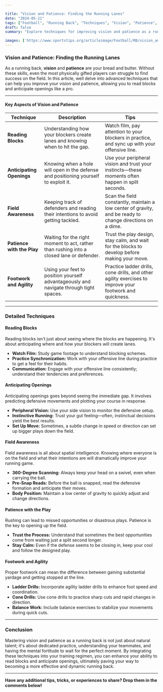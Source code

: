 ```yaml
---

title: "Vision and Patience: Finding the Running Lanes"
date: "2024-05-21"
tags: ["Football", "Running Back", "Techniques", "Vision", "Patience", "Coaching", "Player Development"]
draft: false
summary: "Explore techniques for improving vision and patience as a running back, including reading blocks and anticipating openings."

images: ['https://www.sportstips.org/articleimage/Football/RB/vision_and_patience_finding_the_running_lanes.webp']
---
```


### Vision and Patience: Finding the Running Lanes

As a running back, **vision** and **patience** are your bread and butter. Without these skills, even the most physically gifted players can struggle to find success on the field. In this article, well delve into advanced techniques that can help you improve your vision and patience, allowing you to read blocks and anticipate openings like a pro.

---

#### Key Aspects of Vision and Patience

| Technique                | Description                                                                                   | Tips                                                                                                                                            |
|--------------------------|-----------------------------------------------------------------------------------------------|------------------------------------------------------------------------------------------------------------------------------------------------| 
| **Reading Blocks**       | Understanding how your blockers create lanes and knowing when to hit the gap.                 | Watch film, pay attention to your blockers in practice, and sync up with your offensive line.                                                  | 
| **Anticipating Openings**| Knowing when a hole will open in the defense and positioning yourself to exploit it.           | Use your peripheral vision and trust your instincts—these moments often happen in split seconds.                                               | 
| **Field Awareness**      | Keeping track of defenders and reading their intentions to avoid getting tackled.             | Scan the field constantly, maintain a low center of gravity, and be ready to change directions on a dime.                                       | 
| **Patience with the Play**| Waiting for the right moment to act, rather than rushing into a closed lane or defender.      | Trust the play design, stay calm, and wait for the blocks to develop before making your move.                                                   |
| **Footwork and Agility** | Using your feet to position yourself advantageously and navigate through tight spaces.        | Practice ladder drills, cone drills, and other agility exercises to improve your footwork and quickness.                                         |

---

### Detailed Techniques

#### Reading Blocks

Reading blocks isn't just about seeing where the blocks are happening. It's about anticipating where and how your blockers will create lanes. 

* **Watch Film:** Study game footage to understand blocking schemes.
* **Practice Synchronization:** Work with your offensive line during practice to get a feel for their habits.
* **Communication:** Engage with your offensive line consistently; understand their tendencies and preferences.

#### Anticipating Openings

Anticipating openings goes beyond seeing the immediate gap. It involves predicting defensive movements and plotting your course in response.

* **Peripheral Vision:** Use your side vision to monitor the defensive setup.
* **Instinctive Running:** Trust your gut feeling—often, instinctual decisions yield the best results.
* **Set Up Move:** Sometimes, a subtle change in speed or direction can set up bigger plays down the field.

#### Field Awareness

Field awareness is all about spatial intelligence. Knowing where everyone is on the field and what their intentions are will dramatically improve your running game.

* **360-Degree Scanning:** Always keep your head on a swivel, even when carrying the ball.
* **Pre-Snap Reads:** Before the ball is snapped, read the defensive formation and anticipate their moves.
* **Body Position:** Maintain a low center of gravity to quickly adjust and change directions.

#### Patience with the Play

Rushing can lead to missed opportunities or disastrous plays. Patience is the key to opening up the field.

* **Trust the Process:** Understand that sometimes the best opportunities come from waiting just a split second longer.
* **Stay Calm:** Even if the defense seems to be closing in, keep your cool and follow the designed play.

#### Footwork and Agility

Proper footwork can mean the difference between gaining substantial yardage and getting stopped at the line.

* **Ladder Drills:**
  Incorporate agility ladder drills to enhance foot speed and coordination.
* **Cone Drills:**
  Use cone drills to practice sharp cuts and rapid changes in direction.
* **Balance Work:**
  Include balance exercises to stabilize your movements during quick cuts.

---

### Conclusion

Mastering vision and patience as a running back is not just about natural talent; it's about dedicated practice, understanding your teammates, and having the mental fortitude to wait for the perfect moment. By integrating these techniques into your training regimen, you can enhance your ability to read blocks and anticipate openings, ultimately paving your way to becoming a more effective and dynamic running back.

---

**Have any additional tips, tricks, or experiences to share? Drop them in the comments below!**

```